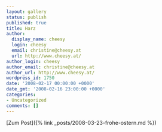 ```yaml
---
layout: gallery
status: publish
published: true
title: Harz
author:
  display_name: cheesy
  login: cheesy
  email: christine@cheesy.at
  url: http://www.cheesy.at/
author_login: cheesy
author_email: christine@cheesy.at
author_url: http://www.cheesy.at/
wordpress_id: 1750
date: '2008-02-17 00:00:00 +0000'
date_gmt: '2008-02-16 23:00:00 +0000'
categories:
- Uncategorized
comments: []
---
```


[Zum Post]({% link _posts/2008-03-23-frohe-ostern.md %})
<!--:-->
